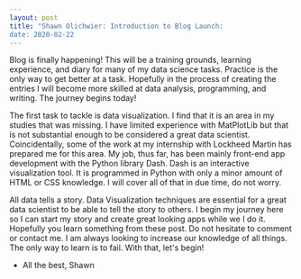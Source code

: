 ```yaml
---
layout: post
title: "Shawn Olichwier: Introduction to Blog Launch:
date: 2020-02-22
---
```


Blog is finally happening! This will be a training grounds, learning experience, and diary for many of my data science tasks. Practice is the only way to get better at a task. Hopefully in the process of creating the entries I will become more skilled at data analysis, programming, and writing. The journey begins today!

The first task to tackle is data visualization. I find that it is an area in my studies that was missing. I have limited experience with MatPlotLib but that is not substantial enough to be considered a great data scientist. Coincidentally, some of the work at my internship with Lockheed Martin has prepared me for this area. My job, thus far, has been mainly front-end app development with the Python library Dash. Dash is an interactive visualization tool. It is programmed in Python with only a minor amount of HTML or CSS knowledge. I will cover all of that in due time, do not worry. 

All data tells a story. Data Visualization techniques are essential for a great data scientist to be able to tell the story to others. I begin my journey here so I can start my story and create great looking apps while we I do it. Hopefully you learn something from these post. Do not hesitate to comment or contact me. I am always looking to increase our knowledge of all things. The only way to learn is to fail. With that, let's begin!

- All the best,
Shawn